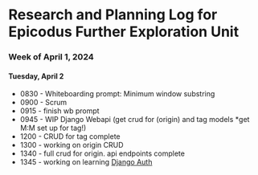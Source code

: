 # Research and Planning Log for Epicodus Further Exploration Unit

### Week of April 1, 2024

#### Tuesday, April 2

* 0830 - Whiteboarding prompt: Minimum window substring
* 0900 - Scrum
* 0915 - finish wb prompt
* 0945 - WIP Django Webapi 
 (get crud for (origin) and tag models *get M:M set up for tag!)
* 1200 - CRUD for tag complete
* 1300 - working on origin CRUD
* 1340 - full crud for origin. api endpoints complete
* 1345 - working on learning [Django Auth](https://docs.djangoproject.com/en/5.0/topics/auth/)

<!-- * - 
* set up auth in django w/db?
https://testdriven.io/blog/django-spa-auth/
https://saasitive.com/tutorial/react-token-based-authentication-django/

* - React front for django webapi
* 60 min python lessons - codeacademy
* 60 min Responsive web design (free code camp) -->